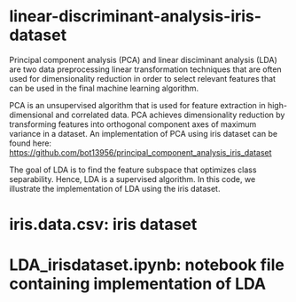 # linear-discriminant-analysis-iris-dataset

Principal component analysis (PCA) and linear disciminant analysis (LDA) are two data preprocessing linear transformation techniques that are often used for dimensionality reduction in order to select relevant features that can be used in the final machine learning algorithm.

PCA is an unsupervised algorithm that is used for feature extraction in high-dimensional and correlated data. PCA achieves dimensionality reduction by transforming features into orthogonal component axes of maximum variance in a dataset. An implementation of PCA using iris dataset can be found here: https://github.com/bot13956/principal_component_analysis_iris_dataset

The goal of LDA is to find the feature subspace that optimizes class separability. Hence, LDA is a supervised algorithm. In this code, we illustrate the implementation of LDA using the iris dataset.

# iris.data.csv: iris dataset

# LDA_irisdataset.ipynb: notebook file containing implementation of LDA
